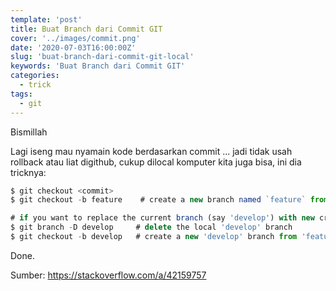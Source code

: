 ```yaml
---
template: 'post'
title: Buat Branch dari Commit GIT
cover: '../images/commit.png'
date: '2020-07-03T16:00:00Z'
slug: 'buat-branch-dari-commit-git-local'
keywords: 'Buat Branch dari Commit GIT'
categories:
  - trick
tags:
  - git
---
```


Bismillah

Lagi iseng mau nyamain kode berdasarkan commit ... jadi tidak usah rollback atau liat digithub, cukup dilocal komputer kita juga bisa, ini dia tricknya:

```javascript
$ git checkout <commit>
$ git checkout -b feature    # create a new branch named `feature` from the commit

# if you want to replace the current branch (say 'develop') with new created branch ('feature')
$ git branch -D develop     # delete the local 'develop' branch
$ git checkout -b develop   # create a new 'develop' branch from 'feature' branch
```

Done.

Sumber: https://stackoverflow.com/a/42159757
